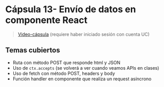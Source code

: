 # Cápsula 13- Envío de datos en componente React

> [Video-cápsula](https://drive.google.com/file/d/1Uz2JQ5FpwPo5E_oVIsC4NGpwtUfnUPX9/view?usp=sharing) (requiere haber iniciado sesión con cuenta UC)

## Temas cubiertos
- Ruta con método POST que responde html y JSON
- Uso de `ctx.accepts` (se volverá a ver cuando veamos APIs en clases)
- Uso de fetch con método POST, headers y body
- Función handler en componente que realiza un request asíncrono
